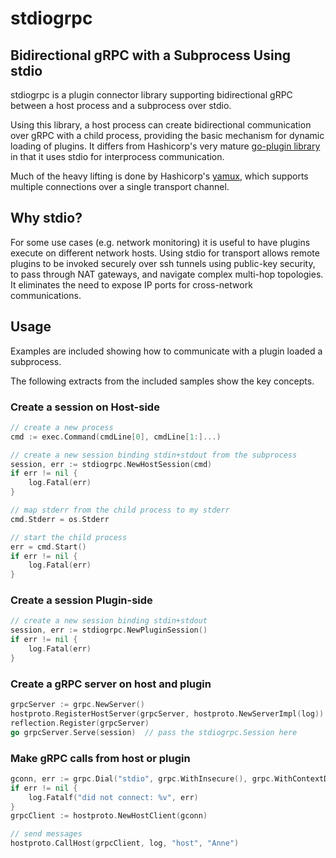 # stdiogrpc
## Bidirectional gRPC with a Subprocess Using stdio

stdiogrpc is a plugin connector library supporting bidirectional gRPC between a host process and a subprocess over stdio.

Using this library, a host process can create bidirectional communication over gRPC with a child process, providing the basic mechanism for dynamic loading of plugins.  It differs from Hashicorp's very mature [go-plugin library](https://github.com/hashicorp/go-plugin) in that it uses stdio for interprocess communication.

Much of the heavy lifting is done by Hashicorp's [yamux](https://github.com/hashicorp/yamux), which supports multiple connections over a single transport channel.

## Why stdio?

For some use cases (e.g. network monitoring) it is useful to have plugins execute on different network hosts.  Using stdio for transport allows remote plugins to be invoked securely over ssh tunnels using public-key security, to pass through NAT gateways, and navigate complex multi-hop topologies.  It eliminates the need to expose IP ports for cross-network communications.

## Usage

Examples are included showing how to communicate with a plugin loaded a subprocess.

The following extracts from the included samples show the key concepts.

### Create a session on Host-side
```go
// create a new process
cmd := exec.Command(cmdLine[0], cmdLine[1:]...)

// create a new session binding stdin+stdout from the subprocess
session, err := stdiogrpc.NewHostSession(cmd)
if err != nil {
	log.Fatal(err)
}

// map stderr from the child process to my stderr
cmd.Stderr = os.Stderr

// start the child process
err = cmd.Start()
if err != nil {
	log.Fatal(err)
}
```

### Create a session Plugin-side
```go
// create a new session binding stdin+stdout
session, err := stdiogrpc.NewPluginSession()
if err != nil {
	log.Fatal(err)
}
```

### Create a gRPC server on host and plugin
```go
grpcServer := grpc.NewServer()
hostproto.RegisterHostServer(grpcServer, hostproto.NewServerImpl(log))
reflection.Register(grpcServer)
go grpcServer.Serve(session)  // pass the stdiogrpc.Session here
```

### Make gRPC calls from host or plugin
```go
gconn, err := grpc.Dial("stdio", grpc.WithInsecure(), grpc.WithContextDialer(session.Dial))
if err != nil {
	log.Fatalf("did not connect: %v", err)
}
grpcClient := hostproto.NewHostClient(gconn)

// send messages
hostproto.CallHost(grpcClient, log, "host", "Anne")
```

